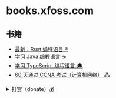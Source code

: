 # books.xfoss.com

## 书籍

- [最新：Rust 编程语言 ®️](https://rust.xfoss.com/)
- [学习 Java 编程语言 ☕️](https://java.xfoss.com/)
- [学习 TypeScript 编程语言 🎓](https://ts.xfoss.com/)
- [60 天通过 CCNA 考试（计算机网络） 🖧](https://ccna60d.xfoss.com/)


<details>
    <summary>打赏（donate）💰</summary>

中信银行，`6217 6820 0058 5415`，彭海林

![支付宝-Alipay](alipay-laxers.png)

*支付宝-Alipay，扫码付款*

![微信支付-WeChat Pay](wechat-pay-lenny.png)

*微信支付-WeChat Pay, 扫码付款*


![比特币付款-Bitcoin](btc-qrcode.png)

*比特币-Bitcoin，扫码付款*

</details>
